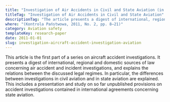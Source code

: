 ```yaml
---
title: "Investigation of Air Accidents in Civil and State Aviation (in Polish)"
titleTag: "Investigation of Air Accidents in Civil and State Aviation"
descriptionTag: "The article presents a digest of international, regional and domestic sources of law concerning air accident and incident investigations"
where: "(Kontrola Państwowa, 2011, No. 2, pp. 8–21)"
category: Aviation safety
templateKey: research-paper
date: 2011-01-01
slug: investigation-aircraft-accident-investigation-aviation
---
```


This article is the first part of a series on aircraft accident investigations. It presents a digest of international, regional and domestic sources of law concerning air accident and incident investigations, and explains the relations between the discussed legal regimes. In particular, the differences between investigations in civil aviation and in state aviation are explained. This includes a presentation and study on so far unpublished provisions on accident investigations contained in international agreements concerning state aviation.
